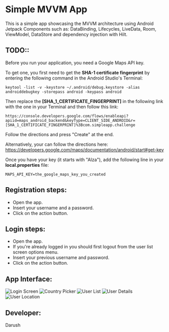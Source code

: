 # Simple MVVM App
This is a simple app showcasing the MVVM architecture using Android Jetpack Components such as: DataBinding, Lifecycles, LiveData, Room, ViewModel, DataStore and dependency injection with Hilt.

## TODO::
Before you run your application, you need a Google Maps API key.
    
To get one, you first need to get the **SHA-1 certificate fingerprint** by entering the following command in the Android Studio's Terminal:
    
    keytool -list -v -keystore ~/.android/debug.keystore -alias androiddebugkey -storepass android -keypass android
    
Then replace the **[SHA_1_CERTIFICATE_FINGERPRINT]** in the following link with the one in your Terminal and then follow this link:

    https://console.developers.google.com/flows/enableapi?apiid=maps_android_backend&keyType=CLIENT_SIDE_ANDROID&r=[SHA_1_CERTIFICATE_FINGERPRINT]%3Bcom.simpleapp.challenge

Follow the directions and press "Create" at the end.

Alternatively, your can follow the directions here:
    https://developers.google.com/maps/documentation/android/start#get-key

Once you have your key (it starts with "AIza"), add the following line in your **local.properties** file:

    MAPS_API_KEY=the_google_maps_key_you_created


## Registration steps:
 - Open the app.
 - Insert your username and a password.
 - Click on the action button.

## Login steps:
 - Open the app.
 - If you're already logged in you should first logout from the user list screen options menu.
 - Insert your previous username and password.
 - Click on the action button.

## App Interface:
![Login Screen](../master/images/image1.png) 
![Country Picker](../master/images/image2.png)
![User List](../master/images/image3.png)
![User Details](../master/images/image4.png)
![User Location](../master/images/image5.png)

## Developer:
  Darush
